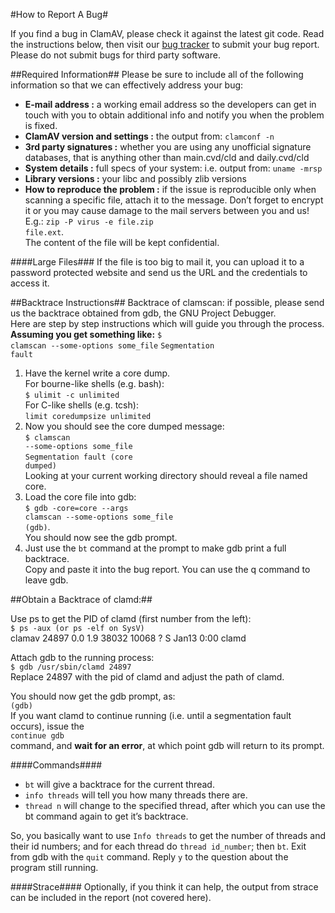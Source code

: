 #How to Report A Bug#

If you find a bug in ClamAV, please check it against the latest git code. Read the instructions below, then visit our <a href="https://bugzilla.clamav.net/" target="_blank">bug tracker</a> to submit your bug report. Please do not submit bugs for third party software.

##Required Information##
Please be sure to include all of the following information so that we can effectively address your bug:

+ __E-mail address :__  a working email address so the developers can get in touch with you to obtain additional info and notify you when the problem is fixed.
+ __ClamAV version and settings :__ the output from: <code>clamconf -n</code>
+ __3rd party signatures :__ whether you are using any unofficial signature databases, that is anything other than main.cvd/cld and daily.cvd/cld
+ __System details :__ full specs of your system: i.e. output from: <code>uname -mrsp</code>
+ __Library versions :__ your libc and possibly zlib versions
+ __How to reproduce the problem :__ if the issue is reproducible only when scanning a specific file, attach it to the message. Don’t forget to encrypt it or you may cause damage to the mail servers between you and us! E.g.: <code>zip -P virus -e file.zip file.ext</code>.<br>The content of the file will be kept confidential.

####Large Files###
If the file is too big to mail it, you can upload it to a password protected website and send us the URL and the credentials to access it.

##Backtrace Instructions##
Backtrace of clamscan: if possible, please send us the backtrace obtained from gdb, the GNU Project Debugger.  
Here are step by step instructions which will guide you through the process.
__Assuming you get something like:__	<code>$ clamscan --some-options some_file</code> <code>Segmentation fault</code>

1. Have the kernel write a core dump. <br> For bourne-like shells (e.g. bash): <br>	<code>$ ulimit -c unlimited</code><br>For C-like shells (e.g. tcsh): <br><code>limit coredumpsize unlimited</code>
1. Now you should see the core dumped message:<br><code>$ clamscan --some-options some_file</code><br><code>Segmentation fault (core dumped)</code><br>Looking at your current working directory should reveal a file named core.
1. Load the core file into gdb:<br><code>$ gdb -core=core --args clamscan --some-options some_file</code><br><code>(gdb)</code>. <br>You should now see the gdb prompt.
1. Just use the <code>bt</code> command at the prompt to make gdb print a full backtrace.<br>Copy and paste it into the bug report. You can use the q command to leave gdb.

##Obtain a Backtrace of clamd:##

Use ps to get the PID of clamd (first number from the left):  
<code>$ ps -aux (or ps -elf on SysV)</code>  
clamav 24897 0.0 1.9 38032 10068 ? S Jan13 0:00 clamd  
  
Attach gdb to the running process:  
<code>$ gdb /usr/sbin/clamd 24897</code>  
Replace 24897 with the pid of clamd and adjust the path of clamd.

You should now get the gdb prompt, as:  
<code>(gdb)</code>  
If you want clamd to continue running (i.e. until a segmentation fault occurs), issue the  
<code>continue gdb</code>  
command, and __wait for an error__, at which point gdb will return to its prompt.  

####Commands####

+ <code>bt</code>  will give a backtrace for the current thread.
+ <code>info threads</code> 	will tell you how many threads there are.  
+ <code>thread n</code>  will change to the specified thread, after which you can use the bt command again to get it’s backtrace.  

So, you basically want to use <code>Info threads</code> to get the number of threads and their id numbers; and for each thread do <code>thread id_number</code>; then <code>bt</code>. Exit from gdb with the <code>quit</code> command. Reply <code>y</code> to the question about the program still running.

####Strace####
Optionally, if you think it can help, the output from strace can be included in the report (not covered here).